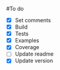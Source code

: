 #To do
- [x] Set comments
- [x] Build
- [x] Tests
- [x] Examples
- [x] Coverage
- [ ] Update readme
- [x] Update version